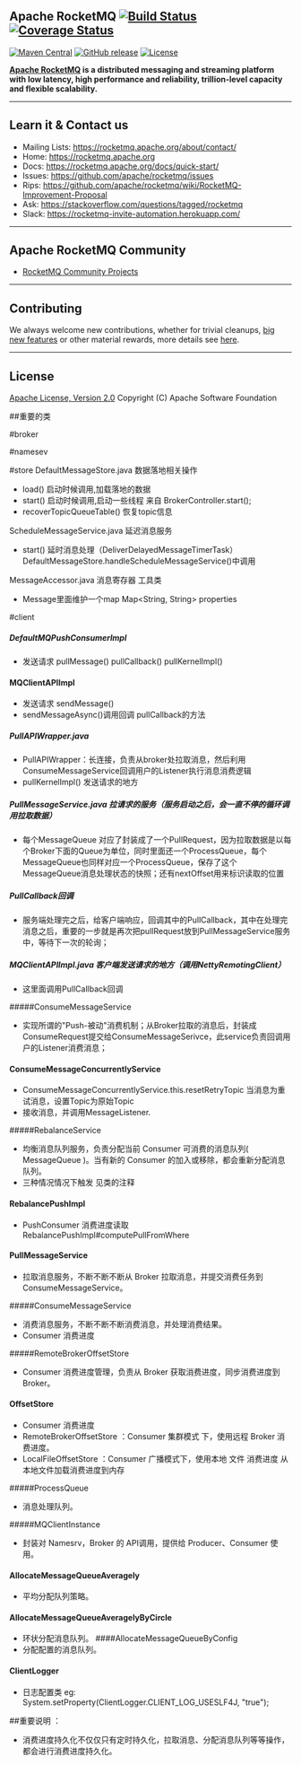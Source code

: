 ## Apache RocketMQ [![Build Status](https://travis-ci.org/apache/rocketmq.svg?branch=master)](https://travis-ci.org/apache/rocketmq) [![Coverage Status](https://coveralls.io/repos/github/apache/rocketmq/badge.svg?branch=master)](https://coveralls.io/github/apache/rocketmq?branch=master)
[![Maven Central](https://maven-badges.herokuapp.com/maven-central/org.apache.rocketmq/rocketmq-all/badge.svg)](http://search.maven.org/#search%7Cga%7C1%7Corg.apache.rocketmq)
[![GitHub release](https://img.shields.io/badge/release-download-orange.svg)](https://rocketmq.apache.org/dowloading/releases)
[![License](https://img.shields.io/badge/license-Apache%202-4EB1BA.svg)](https://www.apache.org/licenses/LICENSE-2.0.html)

**[Apache RocketMQ](https://rocketmq.apache.org) is a distributed messaging and streaming platform with low latency, high performance and reliability, trillion-level capacity and flexible scalability.**


----------

## Learn it & Contact us
* Mailing Lists: <https://rocketmq.apache.org/about/contact/>
* Home: <https://rocketmq.apache.org>
* Docs: <https://rocketmq.apache.org/docs/quick-start/>
* Issues: <https://github.com/apache/rocketmq/issues>
* Rips: <https://github.com/apache/rocketmq/wiki/RocketMQ-Improvement-Proposal>
* Ask: <https://stackoverflow.com/questions/tagged/rocketmq>
* Slack: <https://rocketmq-invite-automation.herokuapp.com/>
 

---------
## Apache RocketMQ Community
* [RocketMQ Community Projects](https://github.com/apache/rocketmq-externals)
----------
## Contributing
We always welcome new contributions, whether for trivial cleanups, [big new features](https://github.com/apache/rocketmq/wiki/RocketMQ-Improvement-Proposal) or other material rewards, more details see [here](http://rocketmq.apache.org/docs/how-to-contribute/).

----------
## License
[Apache License, Version 2.0](http://www.apache.org/licenses/LICENSE-2.0.html) Copyright (C) Apache Software Foundation

##重要的类

#broker


#namesev


#store
DefaultMessageStore.java  数据落地相关操作
* load()  启动时候调用,加载落地的数据 
* start() 启动时候调用,启动一些线程   来自 BrokerController.start();
* recoverTopicQueueTable() 恢复topic信息

ScheduleMessageService.java 延迟消息服务

* start() 延时消息处理（DeliverDelayedMessageTimerTask）   DefaultMessageStore.handleScheduleMessageService()中调用


MessageAccessor.java  消息寄存器 工具类 
* Message里面维护一个map  Map<String, String> properties


#client
##### DefaultMQPushConsumerImpl
* 发送请求 pullMessage()  pullCallback() pullKernelImpl()

#### MQClientAPIImpl 
* 发送请求 sendMessage()  
* sendMessageAsync()调用回调 pullCallback的方法


##### PullAPIWrapper.java  
* PullAPIWrapper：长连接，负责从broker处拉取消息，然后利用ConsumeMessageService回调用户的Listener执行消息消费逻辑
* pullKernelImpl()  发送请求的地方

##### PullMessageService.java  拉请求的服务（服务启动之后，会一直不停的循环调用拉取数据）
* 每个MessageQueue 对应了封装成了一个PullRequest，因为拉取数据是以每个Broker下面的Queue为单位，同时里面还一个ProcessQueue，每个MessageQueue也同样对应一个ProcessQueue，保存了这个MessageQueue消息处理状态的快照；还有nextOffset用来标识读取的位置
    
##### PullCallback回调
*  服务端处理完之后，给客户端响应，回调其中的PullCallback，其中在处理完消息之后，重要的一步就是再次把pullRequest放到PullMessageService服务中，等待下一次的轮询；


##### MQClientAPIImpl.java   客户端发送请求的地方（调用NettyRemotingClient）
*  这里面调用PullCallback回调


#####ConsumeMessageService
* 实现所谓的"Push-被动"消费机制；从Broker拉取的消息后，封装成ConsumeRequest提交给ConsumeMessageSerivce，此service负责回调用户的Listener消费消息；
#### ConsumeMessageConcurrentlyService
* ConsumeMessageConcurrentlyService.this.resetRetryTopic 当消息为重试消息，设置Topic为原始Topic
* 接收消息，并调用MessageListener.

#####RebalanceService 
* 均衡消息队列服务，负责分配当前 Consumer 可消费的消息队列( MessageQueue )。当有新的 Consumer 的加入或移除，都会重新分配消息队列。
* 三种情况情况下触发 见类的注释

#### RebalancePushImpl
* PushConsumer 消费进度读取 RebalancePushImpl#computePullFromWhere


#### PullMessageService
* 拉取消息服务，不断不断不断从 Broker 拉取消息，并提交消费任务到 ConsumeMessageService。


#####ConsumeMessageService
* 消费消息服务，不断不断不断消费消息，并处理消费结果。
* Consumer 消费进度

#####RemoteBrokerOffsetStore
* Consumer 消费进度管理，负责从 Broker 获取消费进度，同步消费进度到 Broker。

#### OffsetStore 
* Consumer 消费进度
* RemoteBrokerOffsetStore ：Consumer 集群模式 下，使用远程 Broker 消费进度。
* LocalFileOffsetStore ：Consumer 广播模式下，使用本地 文件 消费进度 从本地文件加载消费进度到内存

#####ProcessQueue 
* 消息处理队列。


#####MQClientInstance 
* 封装对 Namesrv，Broker 的 API调用，提供给 Producer、Consumer 使用。


#### AllocateMessageQueueAveragely
* 平均分配队列策略。
#### AllocateMessageQueueAveragelyByCircle
* 环状分配消息队列。
####AllocateMessageQueueByConfig
* 分配配置的消息队列。

#### ClientLogger
* 日志配置类 eg: System.setProperty(ClientLogger.CLIENT_LOG_USESLF4J, "true");
        
##重要说明 ：
* 消费进度持久化不仅仅只有定时持久化，拉取消息、分配消息队列等等操作，都会进行消费进度持久化。